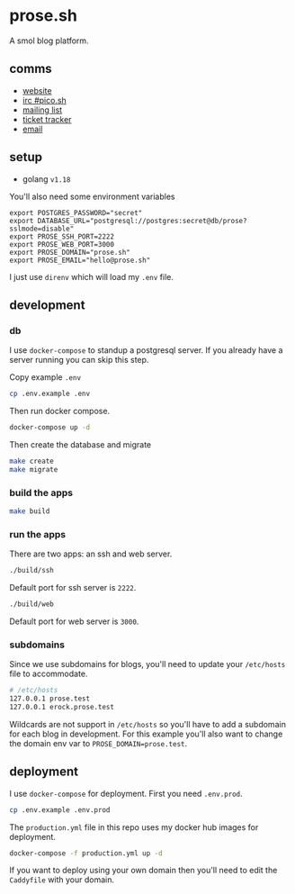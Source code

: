 # prose.sh

A smol blog platform.

## comms

- [website](https://pico.sh)
- [irc #pico.sh](irc://irc.libera.chat/#pico.sh)
- [mailing list](https://lists.sr.ht/~erock/pico.sh)
- [ticket tracker](https://todo.sr.ht/~erock/pico.sh)
- [email](mailto:hello@pico.sh)

## setup

- golang `v1.18`

You'll also need some environment variables

```
export POSTGRES_PASSWORD="secret"
export DATABASE_URL="postgresql://postgres:secret@db/prose?sslmode=disable"
export PROSE_SSH_PORT=2222
export PROSE_WEB_PORT=3000
export PROSE_DOMAIN="prose.sh"
export PROSE_EMAIL="hello@prose.sh"
```

I just use `direnv` which will load my `.env` file.

## development

### db

I use `docker-compose` to standup a postgresql server.  If you already have a
server running you can skip this step.

Copy example `.env`

```bash
cp .env.example .env
```

Then run docker compose.

```bash
docker-compose up -d
```

Then create the database and migrate

```bash
make create
make migrate
```

### build the apps

```bash
make build
```

### run the apps

There are two apps: an ssh and web server.

```bash
./build/ssh
```

Default port for ssh server is `2222`.

```bash
./build/web
```

Default port for web server is `3000`.

### subdomains

Since we use subdomains for blogs, you'll need to update your `/etc/hosts` file
to accommodate.

```bash
# /etc/hosts
127.0.0.1 prose.test
127.0.0.1 erock.prose.test
```

Wildcards are not support in `/etc/hosts` so you'll have to add a subdomain for
each blog in development. For this example you'll also want to change the domain 
env var to `PROSE_DOMAIN=prose.test`.

## deployment

I use `docker-compose` for deployment.  First you need `.env.prod`. 

```bash
cp .env.example .env.prod
```

The `production.yml` file in this repo uses my docker hub images for deployment.

```bash
docker-compose -f production.yml up -d
```

If you want to deploy using your own domain then you'll need to edit the
`Caddyfile` with your domain.
